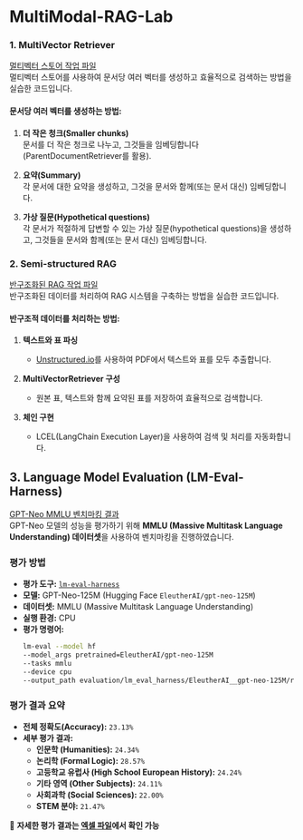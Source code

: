 # MultiModal-RAG-Lab

### 1. MultiVector Retriever

[멀티벡터 스토어 작업 파일](notebooks/multivector_retriever.ipynb)  
멀티벡터 스토어를 사용하여 문서당 여러 벡터를 생성하고 효율적으로 검색하는 방법을 실습한 코드입니다.

#### 문서당 여러 벡터를 생성하는 방법:

1. **더 작은 청크(Smaller chunks)**  
   문서를 더 작은 청크로 나누고, 그것들을 임베딩합니다 (ParentDocumentRetriever를 활용).

2. **요약(Summary)**  
   각 문서에 대한 요약을 생성하고, 그것을 문서와 함께(또는 문서 대신) 임베딩합니다.

3. **가상 질문(Hypothetical questions)**  
   각 문서가 적절하게 답변할 수 있는 가상 질문(hypothetical questions)을 생성하고, 그것들을 문서와 함께(또는 문서 대신) 임베딩합니다.

### 2. Semi-structured RAG

[반구조화된 RAG 작업 파일](notebooks/semi_structed_RAG.ipynb)  
반구조화된 데이터를 처리하여 RAG 시스템을 구축하는 방법을 실습한 코드입니다.

#### 반구조적 데이터를 처리하는 방법:

1. **텍스트와 표 파싱**

   - [Unstructured.io](https://unstructured.io/)를 사용하여 PDF에서 텍스트와 표를 모두 추출합니다.

2. **MultiVectorRetriever 구성**

   - 원본 표, 텍스트와 함께 요약된 표를 저장하여 효율적으로 검색합니다.

3. **체인 구현**
   - LCEL(LangChain Execution Layer)을 사용하여 검색 및 처리를 자동화합니다.

## **3. Language Model Evaluation (LM-Eval-Harness)**
[GPT-Neo MMLU 벤치마킹 결과](evaluation/excel/EleutherAI__gpt-neo-125M/output.xlsx)  
GPT-Neo 모델의 성능을 평가하기 위해 **MMLU (Massive Multitask Language Understanding) 데이터셋**을 사용하여 벤치마킹을 진행하였습니다.

### **평가 방법**
- **평가 도구:** [`lm-eval-harness`](https://github.com/EleutherAI/lm-evaluation-harness)  
- **모델:** GPT-Neo-125M (Hugging Face `EleutherAI/gpt-neo-125M`)  
- **데이터셋:** MMLU (Massive Multitask Language Understanding)  
- **실행 환경:** CPU  
- **평가 명령어:**
  ```bash
  lm-eval --model hf 
  --model_args pretrained=EleutherAI/gpt-neo-125M 
  --tasks mmlu 
  --device cpu 
  --output_path evaluation/lm_eval_harness/EleutherAI__gpt-neo-125M/results.json
  ```

### **평가 결과 요약**
- **전체 정확도(Accuracy):** `23.13%`
- **세부 평가 결과:**  
  - **인문학 (Humanities):** `24.34%`
  - **논리학 (Formal Logic):** `28.57%`
  - **고등학교 유럽사 (High School European History):** `24.24%`
  - **기타 영역 (Other Subjects):** `24.11%`
  - **사회과학 (Social Sciences):** `22.00%`
  - **STEM 분야:** `21.47%`

📄 **자세한 평가 결과는 [엑셀 파일](evaluation/excel/EleutherAI__gpt-neo-125M/output.xlsx)에서 확인 가능**  
